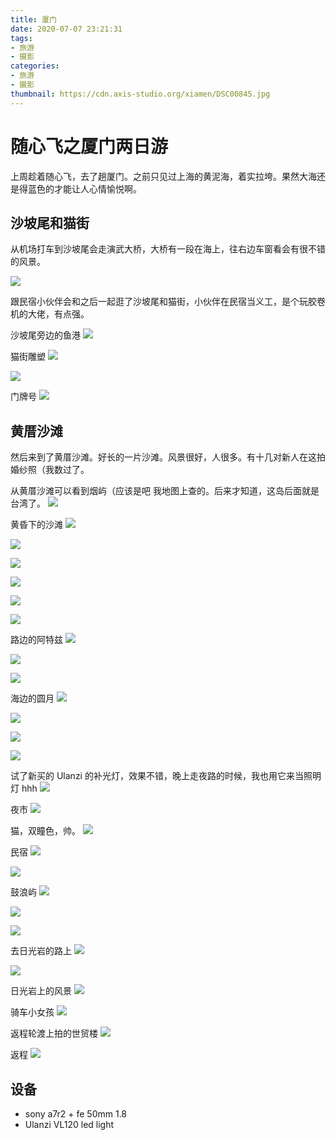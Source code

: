 ```yaml
---
title: 厦门
date: 2020-07-07 23:21:31
tags:
- 旅游
- 摄影
categories:
- 旅游
- 摄影
thumbnail: https://cdn.axis-studio.org/xiamen/DSC00845.jpg
---
```


# 随心飞之厦门两日游


上周趁着随心飞，去了趟厦门。之前只见过上海的黄泥海，着实拉垮。果然大海还是得蓝色的才能让人心情愉悦啊。

## 沙坡尾和猫街

从机场打车到沙坡尾会走演武大桥，大桥有一段在海上，往右边车窗看会有很不错的风景。

![](https://cdn.axis-studio.org/xiamen/DSC00785-2.jpg)

跟民宿小伙伴会和之后一起逛了沙坡尾和猫街，小伙伴在民宿当义工，是个玩胶卷机的大佬，有点强。

沙坡尾旁边的鱼港
![](https://cdn.axis-studio.org/xiamen/DSC00787.jpg)

猫街雕塑
![](https://cdn.axis-studio.org/xiamen/DSC00812.jpg)

![](https://cdn.axis-studio.org/xiamen/DSC00813.jpg)


门牌号
![](https://cdn.axis-studio.org/xiamen/DSC00823.jpg)

## 黄厝沙滩

然后来到了黄厝沙滩。好长的一片沙滩。风景很好，人很多。有十几对新人在这拍婚纱照（我数过了。

从黄厝沙滩可以看到烟屿（应该是吧 我地图上查的。后来才知道，这岛后面就是台湾了。
![](https://cdn.axis-studio.org/xiamen/DSC00845.jpg)

黄昏下的沙滩
![](https://cdn.axis-studio.org/xiamen/DSC00882.jpg)

![](https://cdn.axis-studio.org/xiamen/DSC00883.jpg)

![](https://cdn.axis-studio.org/xiamen/DSC00906.jpg)

![](https://cdn.axis-studio.org/xiamen/DSC00921.jpg)

![](https://cdn.axis-studio.org/xiamen/DSC00925.jpg)

![](https://cdn.axis-studio.org/xiamen/DSC00928.jpg)

路边的阿特兹
![](https://cdn.axis-studio.org/xiamen/DSC00934.jpg)

![](https://cdn.axis-studio.org/xiamen/DSC00935.jpg)

![](https://cdn.axis-studio.org/xiamen/DSC00939.jpg)

海边的圆月
![](https://cdn.axis-studio.org/xiamen/DSC00949.jpg)

![](https://cdn.axis-studio.org/xiamen/DSC00967.jpg)

![](https://cdn.axis-studio.org/xiamen/DSC01017.jpg)

![](https://cdn.axis-studio.org/xiamen/DSC01110.jpg)

试了新买的 Ulanzi 的补光灯，效果不错，晚上走夜路的时候，我也用它来当照明灯 hhh
![](https://cdn.axis-studio.org/xiamen/DSC01124.jpg)

夜市
![](https://cdn.axis-studio.org/xiamen/DSC01141.jpg)

猫，双瞳色，帅。
![](https://cdn.axis-studio.org/xiamen/DSC01144.jpg)

民宿
![](https://cdn.axis-studio.org/xiamen/DSC01164.jpg)

![](https://cdn.axis-studio.org/xiamen/DSC01170.jpg)

鼓浪屿
![](https://cdn.axis-studio.org/xiamen/DSC01188.jpg)

![](https://cdn.axis-studio.org/xiamen/DSC01194.jpg)

![](https://cdn.axis-studio.org/xiamen/DSC01195.jpg)

去日光岩的路上
![](https://cdn.axis-studio.org/xiamen/DSC01250.jpg)

![](https://cdn.axis-studio.org/xiamen/DSC01259.jpg)

日光岩上的风景
![](https://cdn.axis-studio.org/xiamen/DSC01264.jpg)

骑车小女孩
![](https://cdn.axis-studio.org/xiamen/DSC01302.jpg)

返程轮渡上拍的世贸楼
![](https://cdn.axis-studio.org/xiamen/DSC01324.jpg)

返程
![](https://cdn.axis-studio.org/xiamen/DSC01367.jpg)

## 设备

- sony a7r2 + fe 50mm 1.8
- Ulanzi VL120 led light

